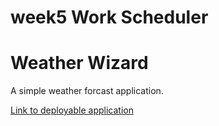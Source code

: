 # week5 Work Scheduler

<h1>Weather Wizard</h1>
A simple weather forcast application.

[Link to deployable application](https://relentlessreed.github.io/week6/)
